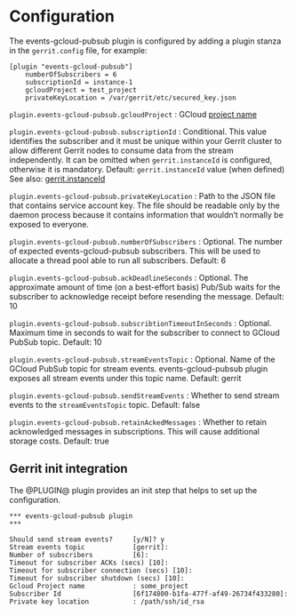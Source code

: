 Configuration
=========================

The events-gcloud-pubsub plugin is configured by adding a plugin stanza in the
`gerrit.config` file, for example:

```text
[plugin "events-gcloud-pubsub"]
    numberOfSubscribers = 6
    subscriptionId = instance-1
    gcloudProject = test_project
    privateKeyLocation = /var/gerrit/etc/secured_key.json

```

`plugin.events-gcloud-pubsub.gcloudProject`
:   GCloud [project name](https://cloud.google.com/docs/overview#projects)

`plugin.events-gcloud-pubsub.subscriptionId`
:   Conditional. This value identifies the subscriber and it must be unique within your
    Gerrit cluster to allow different Gerrit nodes to consume data from the
    stream independently. It can be omitted when `gerrit.instanceId` is
    configured, otherwise it is mandatory.
    Default: `gerrit.instanceId` value (when defined)
    See also: [gerrit.instanceId](https://gerrit-review.googlesource.com/Documentation/config-gerrit.html#gerrit.instanceId)

`plugin.events-gcloud-pubsub.privateKeyLocation`
:   Path to the JSON file that contains service account key. The file
    should be readable only by the daemon process because it contains information
    that wouldn’t normally be exposed to everyone.

`plugin.events-gcloud-pubsub.numberOfSubscribers`
:   Optional. The number of expected events-gcloud-pubsub subscribers. This will be used
    to allocate a thread pool able to run all subscribers.
    Default: 6

`plugin.events-gcloud-pubsub.ackDeadlineSeconds`
:   Optional. The approximate amount of time (on a best-effort basis) Pub/Sub waits for
    the subscriber to acknowledge receipt before resending the message.
    Default: 10

`plugin.events-gcloud-pubsub.subscribtionTimeoutInSeconds`
:   Optional. Maximum time in seconds to wait for the subscriber to connect to GCloud PubSub topic.
    Default: 10

`plugin.events-gcloud-pubsub.streamEventsTopic`
:   Optional. Name of the GCloud PubSub topic for stream events. events-gcloud-pubsub plugin exposes
    all stream events under this topic name.
    Default: gerrit

`plugin.events-gcloud-pubsub.sendStreamEvents`
:   Whether to send stream events to the `streamEventsTopic` topic.
    Default: false

`plugin.events-gcloud-pubsub.retainAckedMessages`
:   Whether to retain acknowledged messages in subscriptions. This will cause
    additional storage costs.
    Default: true

Gerrit init integration
-----------------------

The @PLUGIN@ plugin provides an init step that helps to set up the configuration.

```
*** events-gcloud-pubsub plugin
***

Should send stream events?     [y/N]? y
Stream events topic            [gerrit]:
Number of subscribers          [6]:
Timeout for subscriber ACKs (secs) [10]:
Timeout for subscriber connection (secs) [10]:
Timeout for subscriber shutdown (secs) [10]:
Gcloud Project name            : some_project
Subscriber Id                  [6f174800-b1fa-477f-af49-26734f433280]:
Private key location           : /path/ssh/id_rsa
```